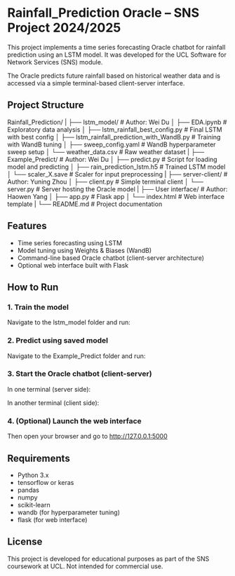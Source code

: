 # Rainfall_Prediction Oracle – SNS Project 2024/2025

This project implements a time series forecasting Oracle chatbot for rainfall prediction using an LSTM model. It was developed for the UCL Software for Network Services (SNS) module.

The Oracle predicts future rainfall based on historical weather data and is accessed via a simple terminal-based client-server interface.

## Project Structure

Rainfall_Prediction/
|
├── lstm_model/                              # Author: Wei Du
│   ├── EDA.ipynb                            # Exploratory data analysis
│   ├── lstm_rainfall_best_config.py         # Final LSTM with best config
│   ├── lstm_rainfall_prediction_with_WandB.py  # Training with WandB tuning
│   ├── sweep_config.yaml                    # WandB hyperparameter sweep setup
│   └── weather_data.csv                     # Raw weather dataset
|
├── Example_Predict/                         # Author: Wei Du
│   ├── predict.py                           # Script for loading model and predicting
│   ├── rain_prediction_lstm.h5              # Trained LSTM model
│   └── scaler_X.save                        # Scaler for input preprocessing
|
├── server-client/                           # Author: Yuning Zhou
│   ├── client.py                            # Simple terminal client
│   └── server.py                            # Server hosting the Oracle model
|
├── User interface/                          # Author: Haowen Yang
│   ├── app.py                               # Flask app
│   └── index.html                           # Web interface template
|
└── README.md                                # Project documentation


## Features

- Time series forecasting using LSTM
- Model tuning using Weights & Biases (WandB)
- Command-line based Oracle chatbot (client-server architecture)
- Optional web interface built with Flask

## How to Run

### 1. Train the model

Navigate to the lstm_model folder and run:

### 2. Predict using saved model

Navigate to the Example_Predict folder and run:


### 3. Start the Oracle chatbot (client-server)

In one terminal (server side):


In another terminal (client side):


### 4. (Optional) Launch the web interface


Then open your browser and go to http://127.0.0.1:5000

## Requirements

- Python 3.x
- tensorflow or keras
- pandas
- numpy
- scikit-learn
- wandb (for hyperparameter tuning)
- flask (for web interface)

## License

This project is developed for educational purposes as part of the SNS coursework at UCL. Not intended for commercial use.


